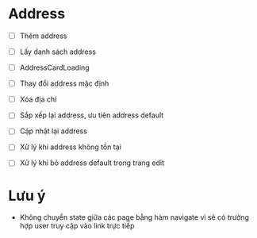 # Address

- [ ] Thêm address

- [ ] Lấy danh sách address

- [ ] AddressCardLoading

- [ ] Thay đổi address mặc định

- [ ] Xóa địa chỉ

- [ ] Sắp xếp lại address, ưu tiên address default

- [ ] Cập nhật lại address

- [ ] Xử lý khi address không tồn tại

- [ ] Xử lý khi bỏ address default trong trang edit


# Lưu ý

- Không chuyển state giữa các page bằng hàm navigate vì sẽ có trường hợp user truy cập vào link trực tiếp
